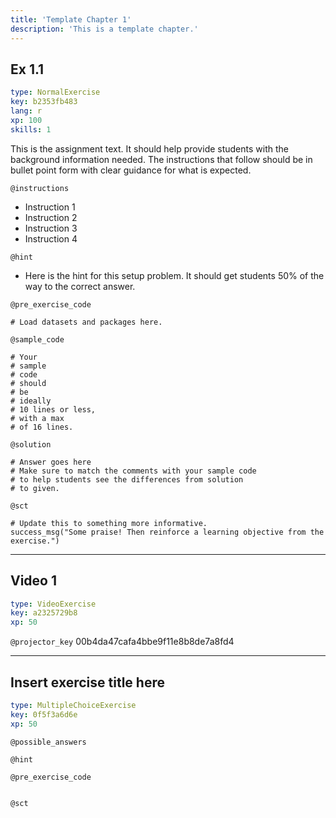```yaml
---
title: 'Template Chapter 1'
description: 'This is a template chapter.'
---
```


## Ex 1.1

```yaml
type: NormalExercise
key: b2353fb483
lang: r
xp: 100
skills: 1
```

This is the assignment text. It should help provide students with the background information needed.
The instructions that follow should be in bullet point form with clear guidance for what is expected.

`@instructions`
- Instruction 1
- Instruction 2
- Instruction 3
- Instruction 4

`@hint`
- Here is the hint for this setup problem. It should get students 50% of the way to the correct answer.

`@pre_exercise_code`
```{r}
# Load datasets and packages here.
```

`@sample_code`
```{r}
# Your
# sample
# code
# should
# be
# ideally
# 10 lines or less,
# with a max
# of 16 lines.
```

`@solution`
```{r}
# Answer goes here
# Make sure to match the comments with your sample code
# to help students see the differences from solution
# to given.
```

`@sct`
```{r}
# Update this to something more informative.
success_msg("Some praise! Then reinforce a learning objective from the exercise.")
```

---

## Video 1

```yaml
type: VideoExercise
key: a2325729b8
xp: 50
```

`@projector_key`
00b4da47cafa4bbe9f11e8b8de7a8fd4

---

## Insert exercise title here

```yaml
type: MultipleChoiceExercise
key: 0f5f3a6d6e
xp: 50
```



`@possible_answers`


`@hint`


`@pre_exercise_code`
```{r}

```

`@sct`
```{r}

```
